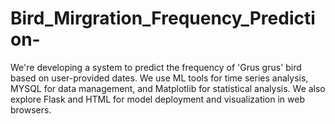 # Bird_Mirgration_Frequency_Prediction-
We're developing a system to predict the frequency of 'Grus grus' bird based on user-provided dates. We use ML tools for time series analysis, MYSQL for data management, and Matplotlib for statistical analysis. We also explore Flask and HTML for model deployment and visualization in web browsers. 
